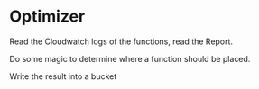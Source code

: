 # Optimizer

Read the Cloudwatch logs of the functions, read the Report.

Do some magic to determine where a function should be placed.

Write the result into a bucket